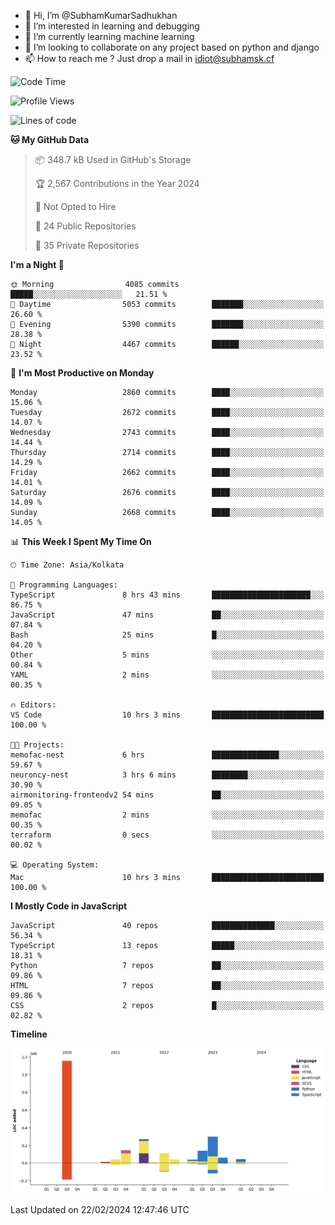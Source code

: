 - 👋 Hi, I’m @SubhamKumarSadhukhan
- 👀 I’m interested in learning and debugging
- 🌱 I’m currently learning machine learning
- 💞️ I’m looking to collaborate on any project based on python and django
- 📫 How to reach me ?
      Just drop a mail in idiot@subhamsk.cf

<!---
SubhamKumarSadhukhan/SubhamKumarSadhukhan is a ✨ special ✨ repository because its `README.md` (this file) appears on your GitHub profile.
You can click the Preview link to take a look at your changes.
--->


<!--START_SECTION:waka-->
![Code Time](http://img.shields.io/badge/Code%20Time-1%2C955%20hrs%2059%20mins-blue)

![Profile Views](http://img.shields.io/badge/Profile%20Views-0-blue)

![Lines of code](https://img.shields.io/badge/From%20Hello%20World%20I%27ve%20Written-2.4%20million%20lines%20of%20code-blue)

**🐱 My GitHub Data** 

> 📦 348.7 kB Used in GitHub's Storage 
 > 
> 🏆 2,567 Contributions in the Year 2024
 > 
> 🚫 Not Opted to Hire
 > 
> 📜 24 Public Repositories 
 > 
> 🔑 35 Private Repositories 
 > 
**I'm a Night 🦉** 

```text
🌞 Morning                4085 commits        █████░░░░░░░░░░░░░░░░░░░░   21.51 % 
🌆 Daytime                5053 commits        ███████░░░░░░░░░░░░░░░░░░   26.60 % 
🌃 Evening                5390 commits        ███████░░░░░░░░░░░░░░░░░░   28.38 % 
🌙 Night                  4467 commits        ██████░░░░░░░░░░░░░░░░░░░   23.52 % 
```
📅 **I'm Most Productive on Monday** 

```text
Monday                   2860 commits        ████░░░░░░░░░░░░░░░░░░░░░   15.06 % 
Tuesday                  2672 commits        ████░░░░░░░░░░░░░░░░░░░░░   14.07 % 
Wednesday                2743 commits        ████░░░░░░░░░░░░░░░░░░░░░   14.44 % 
Thursday                 2714 commits        ████░░░░░░░░░░░░░░░░░░░░░   14.29 % 
Friday                   2662 commits        ████░░░░░░░░░░░░░░░░░░░░░   14.01 % 
Saturday                 2676 commits        ████░░░░░░░░░░░░░░░░░░░░░   14.09 % 
Sunday                   2668 commits        ████░░░░░░░░░░░░░░░░░░░░░   14.05 % 
```


📊 **This Week I Spent My Time On** 

```text
🕑︎ Time Zone: Asia/Kolkata

💬 Programming Languages: 
TypeScript               8 hrs 43 mins       ██████████████████████░░░   86.75 % 
JavaScript               47 mins             ██░░░░░░░░░░░░░░░░░░░░░░░   07.84 % 
Bash                     25 mins             █░░░░░░░░░░░░░░░░░░░░░░░░   04.20 % 
Other                    5 mins              ░░░░░░░░░░░░░░░░░░░░░░░░░   00.84 % 
YAML                     2 mins              ░░░░░░░░░░░░░░░░░░░░░░░░░   00.35 % 

🔥 Editors: 
VS Code                  10 hrs 3 mins       █████████████████████████   100.00 % 

🐱‍💻 Projects: 
memofac-nest             6 hrs               ███████████████░░░░░░░░░░   59.67 % 
neuroncy-nest            3 hrs 6 mins        ████████░░░░░░░░░░░░░░░░░   30.90 % 
airmonitoring-frontendv2 54 mins             ██░░░░░░░░░░░░░░░░░░░░░░░   09.05 % 
memofac                  2 mins              ░░░░░░░░░░░░░░░░░░░░░░░░░   00.35 % 
terraform                0 secs              ░░░░░░░░░░░░░░░░░░░░░░░░░   00.02 % 

💻 Operating System: 
Mac                      10 hrs 3 mins       █████████████████████████   100.00 % 
```

**I Mostly Code in JavaScript** 

```text
JavaScript               40 repos            ██████████████░░░░░░░░░░░   56.34 % 
TypeScript               13 repos            █████░░░░░░░░░░░░░░░░░░░░   18.31 % 
Python                   7 repos             ██░░░░░░░░░░░░░░░░░░░░░░░   09.86 % 
HTML                     7 repos             ██░░░░░░░░░░░░░░░░░░░░░░░   09.86 % 
CSS                      2 repos             █░░░░░░░░░░░░░░░░░░░░░░░░   02.82 % 
```



**Timeline**

![Lines of Code chart](https://raw.githubusercontent.com/SubhamKumarSadhukhan/SubhamKumarSadhukhan/main/assets/bar_graph.png)


 Last Updated on 22/02/2024 12:47:46 UTC
<!--END_SECTION:waka-->
